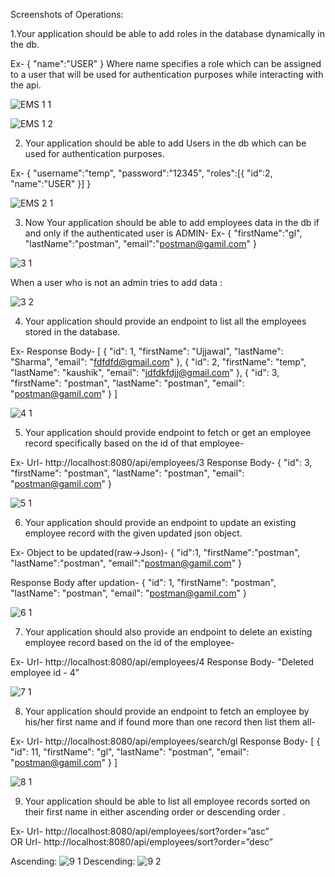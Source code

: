 Screenshots of Operations:

1.Your application should be able to add roles in the database dynamically in the db.

Ex-
	{
    "name":"USER"
}
Where name specifies a role which can be assigned to a user that will be used for authentication purposes while interacting with the api.

![EMS 1 1](https://github.com/PegaShyam/G2B9_BED_GradedProject4/assets/106013711/516f370b-3f3e-4417-8871-98da3094d0af)

![EMS 1 2](https://github.com/PegaShyam/G2B9_BED_GradedProject4/assets/106013711/4e3fbefe-48ff-4f51-9847-db47e7de958e)

2. Your application should be able to add Users in the db which can be used for authentication purposes.

Ex-
	{
    "username":"temp",
    "password":"12345",
    "roles":[{
        "id":2,
        "name":"USER"
    }]
}

![EMS 2 1](https://github.com/PegaShyam/G2B9_BED_GradedProject4/assets/106013711/9771c402-e8f2-4dd5-9a65-f01829900145)

3. Now Your application should be able to add employees data in the db if and only if the authenticated user is ADMIN-
Ex-
	{
    "firstName":"gl",
    "lastName":"postman",
    "email":"postman@gamil.com"
}

![3 1](https://github.com/PegaShyam/G2B9_BED_GradedProject4/assets/106013711/a2fe82fe-29ab-460e-a1ca-a88e221f22fa)

When a user who is not an admin tries to add data :

![3 2](https://github.com/PegaShyam/G2B9_BED_GradedProject4/assets/106013711/6774c029-0fbf-4f6c-bf80-7b66e183d3b2)

4. Your application should provide an endpoint to list all the employees stored in the database.

Ex- 
	Response Body-
[
    {
        "id": 1,
        "firstName": "Ujjawal",
        "lastName": "Sharma",
        "email": "fdfdfd@gmail.com"
    },
    {
        "id": 2,
        "firstName": "temp",
        "lastName": "kaushik",
        "email": "jdfdkfdjj@gmail.com"
    },
    {
        "id": 3,
        "firstName": "postman",
        "lastName": "postman",
        "email": "postman@gamil.com"
    }
]

![4 1](https://github.com/PegaShyam/G2B9_BED_GradedProject4/assets/106013711/47ce9d70-7e45-4d86-88c0-c3e50f0bbeec)

5. Your application should provide endpoint to fetch or get an employee record specifically based on the id of that employee-

Ex- 	Url- http://localhost:8080/api/employees/3
	Response Body-
{
    "id": 3,
    "firstName": "postman",
    "lastName": "postman",
    "email": "postman@gamil.com"
}

![5 1](https://github.com/PegaShyam/G2B9_BED_GradedProject4/assets/106013711/dbc13af3-64e7-4c02-9f64-1478376999c0)

6. Your application should provide an endpoint to update an existing employee record with the given updated json object.

Ex-
	Object to be updated(raw->Json)- 
{
    "id":1,
    "firstName":"postman",
    "lastName":"postman",
    "email":"postman@gamil.com"
}

Response Body after updation-
{
    "id": 1,
    "firstName": "postman",
    "lastName": "postman",
    "email": "postman@gamil.com"
}

![6 1](https://github.com/PegaShyam/G2B9_BED_GradedProject4/assets/106013711/c88b0030-b180-4590-bc3a-1095730fde9b)

7. Your application should also provide an endpoint to delete an existing employee record based on the id of the employee-

Ex-
	Url- http://localhost:8080/api/employees/4
	Response Body-
"Deleted employee id - 4”

![7 1](https://github.com/PegaShyam/G2B9_BED_GradedProject4/assets/106013711/26db35f8-0b88-438a-bfda-0d0104413084)

8.  Your application should provide an endpoint to fetch an employee by his/her first name and if found more than one record then list them all-

Ex-
	Url- http://localhost:8080/api/employees/search/gl
	Response Body-
[
    {
        "id": 11,
        "firstName": "gl",
        "lastName": "postman",
        "email": "postman@gamil.com"
    }
]

![8 1](https://github.com/PegaShyam/G2B9_BED_GradedProject4/assets/106013711/400aac70-a77c-4172-a0d9-9afe0ea19201)

9. Your application should be able to list all employee records sorted on their first name in either ascending order or descending order .

Ex- 
	Url- http://localhost:8080/api/employees/sort?order=”asc”  
		   OR
	Url- http://localhost:8080/api/employees/sort?order=”desc”

Ascending:
![9 1](https://github.com/PegaShyam/G2B9_BED_GradedProject4/assets/106013711/1d241cc7-ba05-433d-8818-e96b152251a5)
Descending:
![9 2](https://github.com/PegaShyam/G2B9_BED_GradedProject4/assets/106013711/7bf50486-21d9-45dd-9cf7-a85f5da9f59f)






